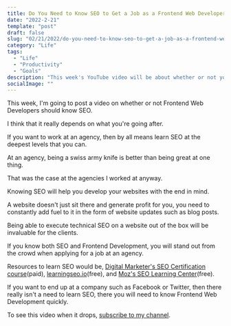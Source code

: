 ```yaml
---
title: Do You Need to Know SEO to Get a Job as a Frontend Web Developer
date: "2022-2-21"
template: "post"
draft: false
slug: "02/21/2022/do-you-need-to-know-seo-to-get-a-job-as-a-frontend-web-developer"
category: "Life"
tags:
  - "Life"
  - "Productivity"
  - "Goals"
description: "This week's YouTube video will be about whether or not you need to know SEO to get a job as a Frontend Web Developer."
socialImage: ""
---
```


This week, I'm going to post a video on whether or not Frontend Web Developers should know SEO. 

I think that it really depends on what you're going after.

If you want to work at an agency, then by all means learn SEO at the deepest levels that you can.

At an agency, being a swiss army knife is better than being great at one thing. 

That was the case at the agencies I worked at anyway. 

Knowing SEO will help you develop your websites with the end in mind. 

A website doesn't just sit there and generate profit for you, you need to constantly add fuel to it in the form of website updates such as blog posts. 

Being able to execute technical SEO on a website out of the box will be invaluable for the clients. 

If you know both SEO and Frontend Development, you will stand out from the crowd when applying for a job at an agency.

Resources to learn SEO would be, [Digital Marketer's SEO Certification course](https://www.digitalmarketer.com/lp/search-marketing-mastery/)(paid), [learningseo.io](https://learningseo.io/)(free), and [Moz's SEO Learning Center](https://moz.com/learn/seo)(free).

If you want to end up at a company such as Facebook or Twitter, then there really isn't a need to learn SEO, there you will need to know Frontend Web Development quickly.

To see this video when it drops, [subscribe to my channel](https://www.youtube.com/channel/UC5TxD9smqJn-hrhvsrfTecQ). 